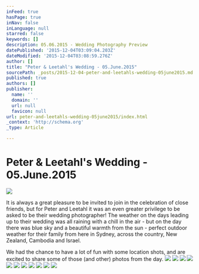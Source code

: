 ```yaml
---
inFeed: true
hasPage: true
inNav: false
inLanguage: null
starred: false
keywords: []
description: 05.06.2015 - Wedding Photography Preview
datePublished: '2015-12-04T03:09:04.203Z'
dateModified: '2015-12-04T03:08:59.276Z'
author: []
title: "Peter & Leetahl's Wedding - 05.June.2015"
sourcePath: _posts/2015-12-04-peter-and-leetahls-wedding-05june2015.md
published: true
authors: []
publisher:
  name: ''
  domain: ''
  url: null
  favicon: null
url: peter-and-leetahls-wedding-05june2015/index.html
_context: 'http://schema.org'
_type: Article

---
```

# Peter & Leetahl's Wedding - 05.June.2015
![](https://the-grid-user-content.s3-us-west-2.amazonaws.com/ddbe8f1f-3234-4add-80b7-7aa36e644cb4.jpg)

It is always a great pleasure to be invited to join in the celebration of close friends, but for Peter and Leetahl it was an even greater privilege to be asked to be their wedding photographer! The weather on the days leading up to their wedding was all raining with a chill in the air - but on the day there was blue sky and a beautiful warmth from the sun - perfect outdoor weather for their family from here in Sydney, across the country, New Zealand, Cambodia and Israel.

We had the chance to have a lot of fun with some location shots, and are excited to share some of those (and other) photos from the day.
![](https://s3-us-west-2.amazonaws.com/the-grid-img/p/c6d85e1cdc7808b5586041f51d5eb1b7d31bcf04.png)
![](https://s3-us-west-2.amazonaws.com/the-grid-img/p/3f607256a4c59a20091c7a13f554bd76ddd30a93.png)
![](https://s3-us-west-2.amazonaws.com/the-grid-img/p/81db7b081fdadcf6427743a1c8bb33548a920a61.png)
![](https://s3-us-west-2.amazonaws.com/the-grid-img/p/b7319b0587933baba824365d829a10c7723c707e.png)
![](https://s3-us-west-2.amazonaws.com/the-grid-img/p/9225a034c63e9aeecadcf210fd3682d7b4c9ba0c.png)
![](https://s3-us-west-2.amazonaws.com/the-grid-img/p/8a497667b51de3e850bc11e56e50b984b971b4ec.png)
![](https://s3-us-west-2.amazonaws.com/the-grid-img/p/57b10d26dbd74135aa1e6a696780bf985298d335.png)
![](https://s3-us-west-2.amazonaws.com/the-grid-img/p/49631746b429344b0b9987a772270da65cd5d4ee.png)
![](https://s3-us-west-2.amazonaws.com/the-grid-img/p/6cbe5c654e87456cabf5dbaf9f9aeabea6a7e605.png)
![](https://s3-us-west-2.amazonaws.com/the-grid-img/p/b1e8cccdfb7a7e77381863ced57cf1c6da521a9d.png)
![](https://s3-us-west-2.amazonaws.com/the-grid-img/p/943bb0726373d004f4ef3335edfc9e63026bc87f.png)